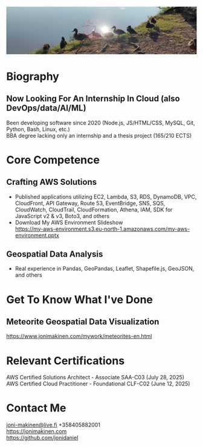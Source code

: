 ![](common-ducks.jpeg?raw=true)

# Biography
## Now Looking For An Internship In Cloud (also DevOps/data/AI/ML)
Been developing software since 2020 (Node.js, JS/HTML/CSS, MySQL, Git, Python, Bash, Linux, etc.)  
BBA degree lacking only an internship and a thesis project (165/210 ECTS)  

# Core Competence
## Crafting AWS Solutions
- Published applications utilizing EC2, Lambda, S3, RDS, DynamoDB, VPC, CloudFront, API Gateway, Route 53, EventBridge, SNS, SQS, CloudWatch, CloudTrail, CloudFormation, Athena, IAM, SDK for JavaScript v2 & v3, Boto3, and others
- Download My AWS Environment Slideshow  
https://my-aws-environment.s3.eu-north-1.amazonaws.com/my-aws-environment.pptx  
## Geospatial Data Analysis
- Real experience in Pandas, GeoPandas, Leaflet, Shapefile.js, GeoJSON, and others  

# Get To Know What I've Done

## Meteorite Geospatial Data Visualization
https://www.jonimakinen.com/mywork/meteorites-en.html  

# Relevant Certifications
AWS Certified Solutions Architect - Associate SAA-C03 (July 28, 2025)  
AWS Certified Cloud Practitioner - Foundational CLF-C02 (June 12, 2025)  

# Contact Me
joni-makinen@live.fi +358405882001  
https://jonimakinen.com  
https://github.com/jonidaniel  
